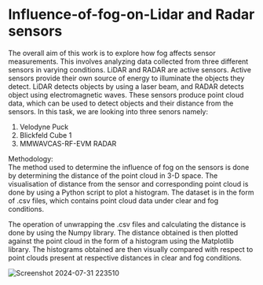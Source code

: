 # Influence-of-fog-on-Lidar and Radar sensors
The overall aim of this work is to explore how fog affects sensor measurements. This involves analyzing data collected from three different sensors in varying conditions. LiDAR and RADAR are active sensors. Active sensors provide their own source of energy to illuminate
the objects they detect. LiDAR detects objects by using a laser beam, and RADAR detects object
using electromagnetic waves. These sensors produce point cloud data, which can be used to detect
objects and their distance from the sensors. In this task, we are looking into three senors namely:
1. Velodyne Puck
2. Blickfeld Cube 1
3. MMWAVCAS-RF-EVM RADAR



Methodology:                                                                                              
The method used to determine the influence of fog on the sensors is done by determining the distance
of the point cloud in 3-D space. The visualisation of distance from the sensor and corresponding
point cloud is done by using a Python script to plot a histogram. The dataset is in the form of .csv
files, which contains point cloud data under clear and fog conditions. 

The operation of unwrapping the .csv files and calculating the distance is done by using the Numpy
library. The distance obtained is then plotted against the point cloud in the form of a histogram using
the Matplotlib library. The histograms obtained are then visually compared with respect to point
clouds present at respective distances in clear and fog conditions.


![Screenshot 2024-07-31 223510](https://github.com/user-attachments/assets/de16adc3-57a1-4fd1-baa7-bef3c74d5d73)
